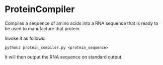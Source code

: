 # ProteinCompiler
Compiles a sequence of amino acids into a RNA sequence that is ready to be used to manufacture that protein.

Invoke it as follows:
```
python3 protein_compiler.py <protein_sequence>
```

It will then output the RNA sequence on standard output.
